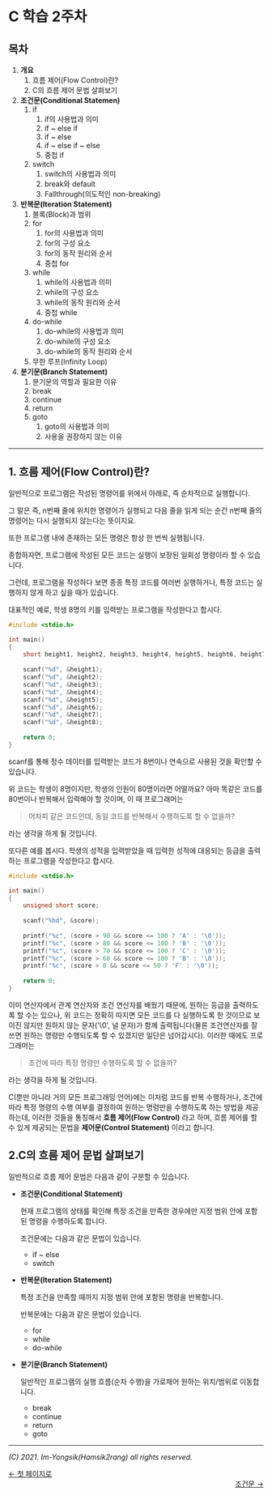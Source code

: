 # C 학습 2주차

## 목차

1.  **개요**
    1.  흐름 제어(Flow Control)란?
    2.  C의 흐름 제어 문법 살펴보기
2.  **조건문(Conditional Statemen)**
    1.  if
        1.  if의 사용법과 의미
        2.  if ~ else if
        3.  if ~ else
        4.  if ~ else if ~ else
        5.  중첩 if
    2.  switch
        1.  switch의 사용법과 의미
        2.  break와 default
        3.  Fallthrough(의도적인 non-breaking)
3.  **반복문(Iteration Statement)**
    1.  블록(Block)과 범위
    2.  for
        1.  for의 사용법과 의미
        2.  for의 구성 요소
        3.  for의 동작 원리와 순서
        4.  중첩 for
    3.  while
        1.  while의 사용법과 의미
        2.  while의 구성 요소
        3.  while의 동작 원리와 순서
        4.  중첩 while
    4.  do-while
        1.  do-while의 사용법과 의미
        2.  do-while의 구성 요소
        3.  do-while의 동작 원리와 순서
    5.  무한 루프(Infinity Loop)
4.  **분기문(Branch Statement)**
    1.  분기문의 역할과 필요한 이유
    2.  break
    3.  continue
    4.  return
    5.  goto
        1.  goto의 사용법과 의미
        2.  사용을 권장하지 않는 이유

---

## 1. 흐름 제어(Flow Control)란?

일반적으로 프로그램은 작성된 명령어를 위에서 아래로, 즉 순차적으로 실행합니다.

그 말은 즉, n번째 줄에 위치한 명령어가 실행되고 다음 줄을 읽게 되는 순간 n번째 줄의 명령어는 다시 실행되지 않는다는 뜻이지요.

또한 프로그램 내에 존재하는 모든 명령은 항상 한 번씩 실행됩니다.

종합하자면, 프로그램에 작성된 모든 코드는 실행이 보장된 일회성 명령이라 할 수 있습니다.

그런데, 프로그램을 작성하다 보면 종종 특정 코드를 여러번 실행하거나, 특정 코드는 실행하지 않게 하고 싶을 때가 있습니다.

대표적인 예로, 학생 8명의 키를 입력받는 프로그램을 작성한다고 합시다.

```c
#include <stdio.h>

int main()
{
    short height1, height2, height3, height4, height5, height6, height7, height8;
    
    scanf("%d", &height1);
    scanf("%d", &height2);
    scanf("%d", &height3);
    scanf("%d", &height4);
    scanf("%d", &height5);
    scanf("%d", &height6);
    scanf("%d", &height7);
    scanf("%d", &height8);
    
    return 0;
}
```

scanf를 통해 정수 데이터를 입력받는 코드가 8번이나 연속으로 사용된 것을 확인할 수 있습니다.

위 코드는 학생이 8명이지만, 학생의 인원이 80명이라면 어떨까요? 아마 똑같은 코드를 80번이나 반복해서 입력해야 할 것이며, 이 때 프로그래머는 

>   어차피 같은 코드인데, 동일 코드를 반복해서 수행하도록 할 수 없을까?

라는 생각을 하게 될 것입니다.

또다른 예를 봅시다. 학생의 성적을 입력받았을 때 입력한 성적에 대응되는 등급을 출력하는 프로그램을 작성한다고 합시다.

```c
#include <stdio.h>

int main()
{
    unsigned short score;
    
    scanf("%hd", &score);
    
    printf("%c", (score > 90 && score <= 100 ? 'A' : '\0'));
    printf("%c", (score > 80 && score <= 100 ? 'B' : '\0'));
    printf("%c", (score > 70 && score <= 100 ? 'C' : '\0'));
    printf("%c", (score > 60 && score <= 100 ? 'B' : '\0'));
    printf("%c", (score > 0 && score <= 50 ? 'F' : '\0'));
    
    return 0;
}
```

이미 연산자에서 관계 연산자와 조건 연산자를 배웠기 때문에, 원하는 등급을 출력하도록 할 수는 있으나, 위 코드는 정확히 따지면 모든 코드를 다 실행하도록 한 것이므로 보이진 않지만 원하지 않는 문자('\0', 널 문자)가 함께 출력됩니다(물론 조건연산자를 잘 쓰면 원하는 명령만 수행되도록 할 수 있겠지만 일단은 넘어갑시다). 이러한 때에도 프로그래머는

>   조건에 따라 특정 명령만 수행하도록 할 수 없을까?

라는 생각을 하게 될 것입니다.

C(뿐만 아니라 거의 모든 프로그래밍 언어)에는 이처럼 코드를 반복 수행하거나, 조건에 따라 특정 명령의 수행 여부를 결정하여 원하는 명령만을 수행하도록 하는 방법을 제공하는데, 이러한 것들을 통칭해서 **흐름 제어(Flow Control)** 라고 하며, 흐름 제어를 할 수 있게 제공되는 문법을 **제어문(Control Statement)** 이라고 합니다.

## 2.C의 흐름 제어 문법 살펴보기

일반적으로 흐름 제어 문법은 다음과 같이 구분할 수 있습니다.

*   **조건문(Conditional Statement)**

    현재 프로그램의 상태를 확인해 특정 조건을 만족한 경우에만 지정 범위 안에 포함된 명령을 수행하도록 합니다.

    조건문에는 다음과 같은 문법이 있습니다.

    -   if ~ else
    -   switch

*   **반복문(Iteration Statement)**

    특정 조건을 만족할 때까지 지정 범위 안에 포함된 명령을 반복합니다.

    반복문에는 다음과 같은 문법이 있습니다.

    -   for
    -   while
    -   do-while

*   **분기문(Branch Statement)**

    일반적인 프로그램의 실행 흐름(순차 수행)을 가로채어 원하는 위치/범위로 이동합니다.

    -   break
    -   continue
    -   return
    -   goto

----

*(C) 2021. Im-Yongsik(Hamsik2rang) all rights reserved.*

<div style="text-align:left"> <a href="../">← 첫 페이지로</a><div/>
<div style="text-align:right"> <a href="./Main_Text/2.조건문.md">조건문 →</a><div/>






